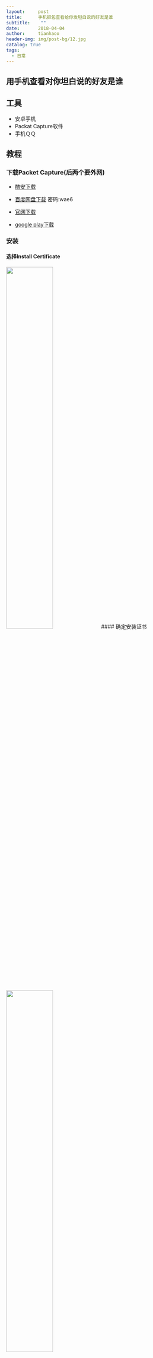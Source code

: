 ```yaml
---
layout:     post
title:      手机抓包查看给你发坦白说的好友是谁
subtitle:    ""
date:       2018-04-04
author:     tianhaoo
header-img: img/post-bg/12.jpg
catalog: true
tags:
  - 日常
---
```



## 用手机查看对你坦白说的好友是谁

## 工具

- 安卓手机
- Packat Capture软件
- 手机ＱＱ

## 教程

<!-- more -->

### 下载Packet Capture(后两个要外网)

- [酷安下载](https://www.coolapk.com/apk/app.greyshirts.sslcapture)

- [百度网盘下载](https://pan.baidu.com/s/17qKgl6ESpkrUiZlWmjUS0Q) 密码:wae6

- [官网下载](https://apkpure.com/packet-capture/app.greyshirts.sslcapture)

- [google play下载](https://play.google.com/store/apps/details?id=app.greyshirts.sslcapture&hl=zh_CN)

    
### 安装
#### 选择Install Certificate
<img src="/img/Honest-say/0.png" width="50%" height="50%">
#### 确定安装证书
<img src="/img/Honest-say/1.png" width="50%" height="50%">

### 手机抓包
#### 点击上面带数字一的绿色三角形，开始对某一个应用抓包
<img src="/img/Honest-say/2.png" width="50%" height="50%">
#### 选择QQ
<img src="/img/Honest-say/3.jpeg" width="50%" height="50%">
#### Packet Capture像VPN一样对你所有的流量进行监控，这样才能抓包，确定就好。
<img src="/img/Honest-say/4.jpeg" width="50%" height="50%">
#### 会弹出好多个证书不一致，这是由于Packet Capture正在监控流量造成的，点击继续访问。
<img src="/img/Honest-say/5.jpeg" width="50%" height="50%">
#### 进入到这个页面，这时你想要的信息就已经被Packet Capture获取到了
<img src="/img/Honest-say/6.jpeg" width="50%" height="50%">
#### 返回Packet Capture，点击上方红色的正方形停止抓包。点击第一条对qq的抓包结果，会出现很多信息，我们需要的，给你发坦白说的人的信息就在这里面，需要点进去慢慢找
<img src="/img/Honest-say/7.png" width="50%" height="50%">
#### 经过试验包含坦白说的信息是SSL加密的，而且大小为20KB左右，很好找
<img src="/img/Honest-say/8.jpeg" width="50%" height="50%">
#### 点进去拉到最后，会看到json格式的数据，找到`fromEncodeUin`对应的值，这就是我们要的信息了，复制下来。
<img src="/img/Honest-say/9.jpeg" width="50%" height="50%">

### 解密

我们抓到的是类似这个的信息，相应的fromEncodeUin已经经过加密，可以利用github上的解密方法进行解密。

```
moumoumou: {
  "code": 0,
  "data": {
    "list": [
      {
        "fromNick": "Nickname",
        "fromEncodeUin": "###S1*fwdNKE59owsdf7z",
        "fromFaceUrl": "woman.png",
        "fromGender": 1,
        "toUin": 12345678,
        "toNick": "",
        "topicId": 19,
        "topicName": "你真帅",
        "timestamp": 1522641990
      },
      {
        "fromNick": "Nickname",
        "fromEncodeUin": "*S1*o7csdfg5owCgf9z",
        "fromFaceUrl": "woman.png",
        "fromGender": 1,
        "toUin": 12345678,
        "toNick": "",
        "topicId": 71,
        "topicName": "我要给你生猴子",
        "timestamp": 1522641977
      }
    ],
    "cookie": "CiAQzasdf1QU\u03d",
    "finish": 1
  }
}
```
例如我们得到的加密字符串是`*S1*fwdNKE59owsdf7z`和`*S1*o7csdfg5owCgf9z`，打开[解密网站](https://tai7sy.github.io/honest-say/index.html),将这两个信息复制进去，就可以得到解密后的QQ号了。


<img src="/img/Honest-say/10.jpeg" width="50%" height="50%">

参考:

[@Tai7sy](https://github.com/Tai7sy/honest-say)




